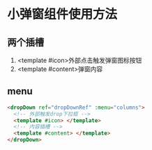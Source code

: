 # 小弹窗组件使用方法

## 两个插槽

1. <template #icon></template>外部点击触发弹窗图标按钮
2. <template #content></template>弹窗内容

## menu

```html
<dropDown ref="dropDownRef" :menu="columns">
  <!-- 外部触发drop下拉框 -->
  <template #icon> </template>
  <!-- 内容插槽 -->
  <template #content> </template>
</dropDown>
```
